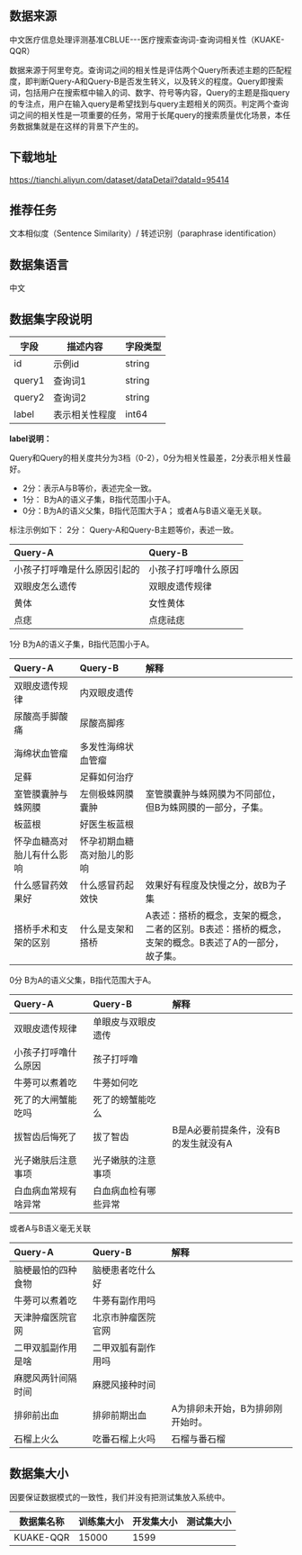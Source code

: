 ## 数据来源

中文医疗信息处理评测基准CBLUE---医疗搜索查询词-查询词相关性（KUAKE-QQR）

数据来源于阿里夸克。查询词之间的相关性是评估两个Query所表述主题的匹配程度，即判断Query-A和Query-B是否发生转义，以及转义的程度。Query即搜索词，包括用户在搜索框中输入的词、数字、符号等内容，Query的主题是指query的专注点，用户在输入query是希望找到与query主题相关的网页。判定两个查询词之间的相关性是一项重要的任务，常用于长尾query的搜索质量优化场景，本任务数据集就是在这样的背景下产生的。

## 下载地址

https://tianchi.aliyun.com/dataset/dataDetail?dataId=95414

## 推荐任务

文本相似度（Sentence Similarity）/ 转述识别（paraphrase identification）

## 数据集语言

中文

## 数据集字段说明

| 字段   | 描述内容       | 字段类型 |
| ------ | -------------- | -------- |
| id     | 示例id         | string   |
| query1 | 查询词1        | string   |
| query2 | 查询词2        | string   |
| label  | 表示相关性程度 | int64    |

**label说明：**

Query和Query的相关度共分为3档（0-2），0分为相关性最差，2分表示相关性最好。

- 2分：表示A与B等价，表述完全一致。
- 1分： B为A的语义子集，B指代范围小于A。
- 0分：B为A的语义父集，B指代范围大于A； 或者A与B语义毫无关联。

标注示例如下：
2分：
Query-A和Query-B主题等价，表述一致。

| Query-A                      | Query-B              |
| :--------------------------- | :------------------- |
| 小孩子打呼噜是什么原因引起的 | 小孩子打呼噜什么原因 |
| 双眼皮怎么遗传               | 双眼皮遗传规律       |
| 黄体                         | 女性黄体             |
| 点痣                         | 点痣祛痣             |

1分
B为A的语义子集，B指代范围小于A。

| Query-A                    | Query-B                    | 解释                                                         |
| :------------------------- | :------------------------- | :----------------------------------------------------------- |
| 双眼皮遗传规律             | 内双眼皮遗传               |                                                              |
| 尿酸高手脚酸痛             | 尿酸高脚疼                 |                                                              |
| 海绵状血管瘤               | 多发性海绵状血管瘤         |                                                              |
| 足藓                       | 足藓如何治疗               |                                                              |
| 室管膜囊肿与蛛网膜         | 左侧极蛛网膜囊肿           | 室管膜囊肿与蛛网膜为不同部位，但B为蛛网膜的一部分，子集。    |
| 板蓝根                     | 好医生板蓝根               |                                                              |
| 怀孕血糖高对胎儿有什么影响 | 怀孕初期血糖高对胎儿的影响 |                                                              |
| 什么感冒药效果好           | 什么感冒药起效快           | 效果好有程度及快慢之分，故B为子集                            |
| 搭桥手术和支架的区别       | 什么是支架和搭桥           | A表述：搭桥的概念，支架的概念，二者的区别。B表述：搭桥的概念，支架的概念。B表述了A的一部分，故子集。 |

0分
B为A的语义父集，B指代范围大于A。

| Query-A              | Query-B              | 解释                                 |
| :------------------- | :------------------- | :----------------------------------- |
| 双眼皮遗传规律       | 单眼皮与双眼皮遗传   |                                      |
| 小孩子打呼噜什么原因 | 孩子打呼噜           |                                      |
| 牛蒡可以煮着吃       | 牛蒡如何吃           |                                      |
| 死了的大闸蟹能吃吗   | 死了的螃蟹能吃么     |                                      |
| 拔智齿后悔死了       | 拔了智齿             | B是A必要前提条件，没有B的发生就没有A |
| 光子嫩肤后注意事项   | 光子嫩肤的注意事项   |                                      |
| 白血病血常规有啥异常 | 白血病血检有哪些异常 |                                      |

或者A与B语义毫无关联

| Query-A            | Query-B            | 解释                             |
| :----------------- | :----------------- | :------------------------------- |
| 脑梗最怕的四种食物 | 脑梗患者吃什么好   |                                  |
| 牛蒡可以煮着吃     | 牛蒡有副作用吗     |                                  |
| 天津肿瘤医院官网   | 北京市肿瘤医院官网 |                                  |
| 二甲双胍副作用是啥 | 二甲双胍有副作用吗 |                                  |
| 麻腮风两针间隔时间 | 麻腮风接种时间     |                                  |
| 排卵前出血         | 排卵前期出血       | A为排卵未开始，B为排卵刚开始时。 |
| 石榴上火么         | 吃番石榴上火吗     | 石榴与番石榴                     |

## 数据集大小

因要保证数据模式的一致性，我们并没有把测试集放入系统中。

| 数据集名称 | 训练集大小 | 开发集大小 | 测试集大小 |
| ---------- | ---------- | ---------- | ---------- |
| KUAKE-QQR  | 15000      | 1599       |            |

